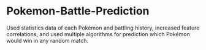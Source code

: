 # Pokemon-Battle-Prediction

Used statistics data of each Pokémon and battling history, increased feature correlations, and used multiple algorithms for prediction which Pokémon would win in any random match.
